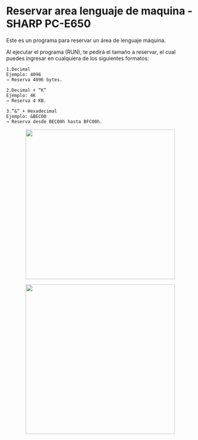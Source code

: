 # Reservar area lenguaje de maquina - SHARP PC-E650


Este es un programa para reservar un área de lenguaje máquina.


Al ejecutar el programa (RUN), te pedirá el tamaño a reservar, el cual puedes ingresar en cualquiera de los siguientes formatos:

	1.Decimal
	Ejemplo: 4096
	→ Reserva 4096 bytes.

	2.Decimal + “K”
	Ejemplo: 4K
	→ Reserva 4 KB.

	3.”&” + Hexadecimal
	Ejemplo: &BEC00
	→ Reserva desde BEC00h hasta BFC00h.

 
<p align="center">
<img src="https://github.com/user-attachments/assets/9d63ea8d-1b62-4461-885d-245801468d5b" width="400">
</p>
<p align="center">

<p align="center">
<img src="https://github.com/user-attachments/assets/200a7e8b-6aa7-4bcf-af2f-2091cbb06623" width="400">
</p>
<p align="center">


  
